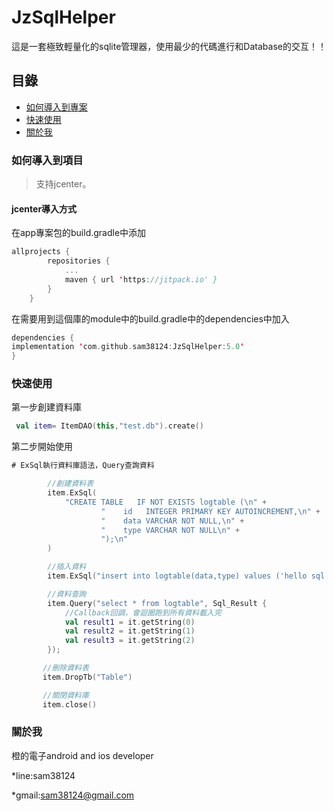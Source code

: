 # JzSqlHelper
這是一套極致輕量化的sqlite管理器，使用最少的代碼進行和Database的交互！！
## 目錄
* [如何導入到專案](#Import)
* [快速使用](#Use)
* [關於我](#About)

<a name="Import"></a>
### 如何導入到項目
> 支持jcenter。 <br/>

#### jcenter導入方式
在app專案包的build.gradle中添加
```kotlin
allprojects {
		repositories {
			...
			maven { url 'https://jitpack.io' }
		}
	}
```

在需要用到這個庫的module中的build.gradle中的dependencies中加入
```kotlin
dependencies {
implementation 'com.github.sam38124:JzSqlHelper:5.0'
}
```
<a name="Use"></a>
### 快速使用

第一步創建資料庫

```kotlin
 val item= ItemDAO(this,"test.db").create()
```
第二步開始使用
```kotlin
# ExSql執行資料庫語法，Query查詢資料

        //創建資料表
        item.ExSql(
            "CREATE TABLE   IF NOT EXISTS logtable (\n" +
                    "    id   INTEGER PRIMARY KEY AUTOINCREMENT,\n" +
                    "    data VARCHAR NOT NULL,\n" +
                    "    type VARCHAR NOT NULL\n" +
                    ");\n"
        )

        //插入資料
        item.ExSql("insert into logtable(data,type) values ('hello sql','sql')")

        //資料查詢
        item.Query("select * from logtable", Sql_Result {
            //Callback回調，會迴圈跑到所有資料載入完
            val result1 = it.getString(0)
            val result2 = it.getString(1)
            val result3 = it.getString(2)
        });

       //刪除資料表
       item.DropTb("Table")

       //關閉資料庫
       item.close()
```
<a name="About"></a>
### 關於我
橙的電子android and ios developer

*line:sam38124

*gmail:sam38124@gmail.com
